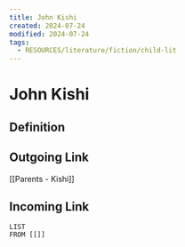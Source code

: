 ```yaml
---
title: John Kishi
created: 2024-07-24
modified: 2024-07-24
tags:
  - RESOURCES/literature/fiction/child-lit
---
```

# John Kishi
## Definition

## Outgoing Link
[[Parents - Kishi]]
## Incoming Link
```dataview
LIST
FROM [[]]
```
